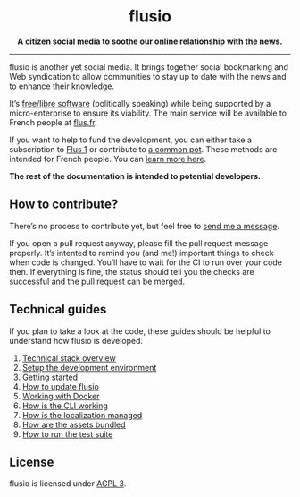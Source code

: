 <h1 align="center">flusio</h1>

<p align="center">
    <strong>A citizen social media to soothe our online relationship with the news.</strong>
</p>

---

flusio is another yet social media. It brings together social bookmarking and
Web syndication to allow communities to stay up to date with the news and to
enhance their knowledge.

It’s [free/libre software](https://en.wikipedia.org/wiki/Free_software)
(politically speaking) while being supported by a micro-enterprise to ensure
its viability. The main service will be available to French people at
[flus.fr](https://flus.fr).

If you want to help to fund the development, you can either take a subscription
to [Flus 1](https://rss.flus.fr) or contribute to [a common pot](https://flus.fr/cagnotte).
These methods are intended for French people. You can [learn more here](https://flus.fr/financement).

**The rest of the documentation is intended to potential developers.**

## How to contribute?

There’s no process to contribute yet, but feel free to [send me a message](https://flus.fr/contact).

If you open a pull request anyway, please fill the pull request message
properly. It’s intented to remind you (and me!) important things to check when
code is changed. You’ll have to wait for the CI to run over your code then. If
everything is fine, the status should tell you the checks are successful and
the pull request can be merged.

## Technical guides

If you plan to take a look at the code, these guides should be helpful to
understand how flusio is developed.

1. [Technical stack overview](/docs/technical_stack.md)
1. [Setup the development environment](/docs/development.md)
1. [Getting started](/docs/getting_started.md)
1. [How to update flusio](/docs/update.md)
1. [Working with Docker](/docs/docker.md)
1. [How is the CLI working](/docs/cli.md)
1. [How is the localization managed](/docs/localization.md)
1. [How are the assets bundled](/docs/assets.md)
1. [How to run the test suite](/docs/tests.md)

## License

flusio is licensed under [AGPL 3](LICENSE.txt).
